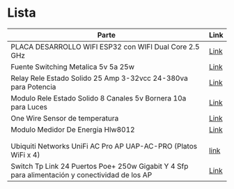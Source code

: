  # Lista

 | Parte       | Link |
 | ----------- | ----------- |
 |PLACA DESARROLLO WIFI ESP32 con WIFI Dual Core 2.5 GHz | [Link](https://articulo.mercadolibre.com.ar/MLA-914352168-nodemcu-esp32-wifi-bluetooth-42-iot-wroom-esp32s-arduino-_JM#position=3&search_layout=stack&type=item&tracking_id=179729d4-39c9-4af2-989e-d4f99c1df534)|
 |  Fuente Switching Metalica 5v 5a 25w | [Link](https://articulo.mercadolibre.com.ar/MLA-734327932-fuente-switching-metalica-5v-5a-25w-pixel-led-_JM#position=12&search_layout=stack&type=item&tracking_id=3d4ee7d9-9fd7-4ba6-8af9-804cc3f1c0b0) |
 | Relay Rele Estado Solido 25 Amp 3-32vcc 24-380va para Potencia  |[Link](https://articulo.mercadolibre.com.ar/MLA-617856811-relay-rele-estado-solido-25-amp-3-32vcc-24-380vac-gralf-_JM?searchVariation=31874433468#searchVariation=31874433468&position=1&search_layout=grid&type=item&tracking_id=700ee738-47be-419d-926d-ecb614af29d4)|
|Modulo Rele Estado Solido 8 Canales 5v Bornera 10a para Luces | [Link](https://articulo.mercadolibre.com.ar/MLA-885040990-modulo-rele-estado-solido-8-canales-5v-bornera-10a-_JM#position=34&search_layout=grid&type=item&tracking_id=765f4a5e-db28-4f69-a46d-1a8f73c8b81c)|
|One Wire Sensor de temperatura| [Link](https://articulo.mercadolibre.com.ar/MLA-630978192-sonda-digital-de-temperatura-ds18b20-arduino-pic-raspi-_JM#position=21&search_layout=stack&type=item&tracking_id=77e348e6-b8c8-4850-bb98-970a287ec9ef)|
| Modulo Medidor De Energia Hlw8012 | [Link](https://articulo.mercadolibre.com.ar/MLA-1113121547-modulo-medidor-de-energia-hlw8012-ideal-domotica-control-_JM#reco_item_pos=0&reco_backend=machinalis-v2p-pdp-boost-v2&reco_backend_type=low_level&reco_client=vip-v2p&reco_id=5b4c3288-ecc7-4137-b8a4-94ad53a987d1) |
| | |
| | |
| Ubiquiti Networks UniFi AC Pro AP UAP-AC-PRO (Platos WiFi x 4) | [link](https://www.mercadolibre.com.ar/access-point-exterior-access-point-interior-ubiquiti-networks-unifi-ac-pro-ap-uap-ac-pro-blanco/p/MLA6322228?product_trigger_id=MLA15996875&pdp_filters=category%3AMLA1700&applied_product_filters=MLA6322228&quantity=1)|
|Switch Tp Link 24 Puertos Poe+ 250w Gigabit Y 4 Sfp para alimentación y conectividad de los AP| [Link](https://articulo.mercadolibre.com.ar/MLA-928041546-switch-tp-link-24-puertos-poe-250w-gigabit-y-4-sfp-_JM#position=34&search_layout=grid&type=item&tracking_id=d1715a6b-3fef-404e-8621-fd226be26f28)|
